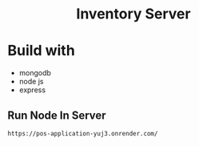 <h1 align="center"> Inventory Server </h1>

# Build with
- mongodb
- node js
- express


## Run Node In Server

```bash
https://pos-application-yuj3.onrender.com/
```


